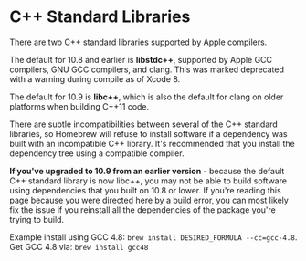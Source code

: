 # C++ Standard Libraries
There are two C++ standard libraries supported by Apple compilers.

The default for 10.8 and earlier is **libstdc++**, supported by Apple GCC
compilers, GNU GCC compilers, and clang. This was marked deprecated with a
warning during compile as of Xcode 8.

The default for 10.9 is **libc++**, which is also the default for clang on older
platforms when building C++11 code.

There are subtle incompatibilities between several of the C++ standard libraries,
so Homebrew will refuse to install software if a dependency was built with an
incompatible C++ library. It's recommended that you install the dependency tree
using a compatible compiler.

**If you've upgraded to 10.9 from an earlier version** - because the default C++
standard library is now libc++, you may not be able to build software using
dependencies that you built on 10.8 or lower. If you're reading this page because
you were directed here by a build error, you can most likely fix the issue if
you reinstall all the dependencies of the package you're trying to build.

Example install using GCC 4.8: ```brew install DESIRED_FORMULA --cc=gcc-4.8```.
Get GCC 4.8 via: ```brew install gcc48```
